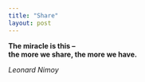 ```yaml
---
title: "Share"
layout: post
---
```


**The miracle is this –   
the more we share, the more we have.**

*Leonard Nimoy*

